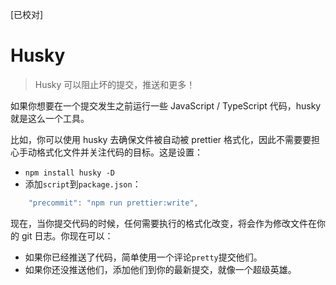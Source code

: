 [已校对]
# Husky

> Husky 可以阻止坏的提交，推送和更多！

如果你想要在一个提交发生之前运行一些 JavaScript / TypeScript 代码，husky 就是这么一个工具。

比如，你可以使用 husky 去确保文件被自动被 prettier 格式化，因此不需要要担心手动格式化文件并关注代码的目标。这是设置：

- `npm install husky -D`
- 添加`script`到`package.json`：
```ts
    "precommit": "npm run prettier:write",
```

现在，当你提交代码的时候，任何需要执行的格式化改变，将会作为修改文件在你的 git 日志。你现在可以：

- 如果你已经推送了代码，简单使用一个评论`pretty`提交他们。
- 如果你还没推送他们，添加他们到你的最新提交，就像一个超级英雄。